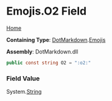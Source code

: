# Emojis\.O2 Field

[Home](../../../README.md)

**Containing Type**: [DotMarkdown](../../README.md)\.[Emojis](../README.md)

**Assembly**: DotMarkdown\.dll

```csharp
public const string O2 = ":o2:"
```

### Field Value

System\.[String](https://docs.microsoft.com/en-us/dotnet/api/system.string)